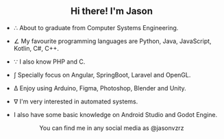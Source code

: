 <h2 align="center">Hi there! I'm Jason</h2>

* ∴ About to graduate from Computer Systems Engineering.
* ∠ My favourite programming languages are Python, Java, JavaScript, Kotlin, C#, C++.
* ∵ I also know PHP and C.
* ∫ Specially focus on Angular, SpringBoot, Laravel and OpenGL.
* ∆ Enjoy using Arduino, Figma, Photoshop, Blender and Unity.
* ∇ I'm very interested in automated systems.

* I also have some basic knowledge on Android Studio and Godot Engine.
<!-- 

-->
<p align="center">You can find me in any social media as @jasonvzrz</p>
